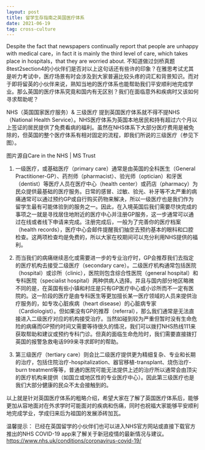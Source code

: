 ```yaml
---
layout: post
title: 留学生存指南之英国医疗体系
date: 2021-06-19
tag: cross-culture
---
```


Despite the fact that newspapers continually report that people are unhappy with medical care，in fact it is mainly the third level of care, which takes place in hospitals，that they are worried about. 不知道做过剑桥真题8test2section4的小伙伴们是否对以上这句话还有些许的印象？在雅思考试尤其是听力考试中，医疗场景有时会涉及到大家普遍比较头疼的词汇和背景知识。而对于即将留英的小伙伴来说，熟知当地的医疗体系也能帮助我们平安顺利地完成学业。那么英国的医疗体系究竟和国内有无区别？我们在面临意外和疾病时又该如何寻求帮助呢？

NHS（英国国家医疗服务）& 三级医疗 
提到英国医疗体系就不得不提NHS（National Health Service）。NHS医疗体系为英国本地居民和持有超过六个月以上签证的居民提供了免费看病的福利。虽然在NHS体系下大部分医疗费用是被免除的，但英国的整个医疗体系有相对固定的流程，即我们所说的三级医疗（参见下图）。
 
图片源自Care in the NHS | MS Trust
1.	一级医疗，或基础医疗（primary care）通常是由英国的全科医生（General Practitioner-GP）、药剂师（pharmacist）、验光师（optician）和牙医（dentist）等医疗人员在医疗中心（health center）或药店（pharmacy）为民众提供最基础的医疗服务。日常的感冒、过敏、验光、补牙等不太严重的病痛通常可以通过预约GP或自行购买药物来解决，所以一级医疗也是我们作为留学生最有可能体验到的服务之一。因此，在入境英国后我们需要尽快完成的事项之一就是寻找居住地附近的医疗中心并注册GP服务，这一步通常可以通过在线或者线下申请来完成。注册完成后，一般为了完善你的医疗档案（health records），医疗中心会邮件提醒我们抽空去预约基本的眼科和口腔检查。这两项检查均是免费的，所以大家在校期间可以充分利用NHS提供的福利。

2.	而当我们的病痛继续恶化或需要进一步的专业治疗时，GP会推荐我们去指定的医疗机构去接受二级医疗（secondary care）。二级医疗机构通常包括医院（hospital）或诊所（clinic），医院则包含综合性医院（general hospital）和专科医院（specialist hospital）两种供病人选择。并且与国内部分地区略微不同的是，在英国有些小镇和村庄是只有GP医疗中心或小诊所而不一定有医院的。这一阶段的医疗是由专科医生等更加擅长某一医疗领域的人员来提供治疗服务的，如专攻心脏疾病（heart disease）的心脏病专家（Cardiologist）。但如果没有GP的推荐（referral），那么我们通常是无法直接进入二级医疗对应的机构接受治疗。当然如碰到较为严重但暂时没有生命危险的病痛而GP预约时间又需要等待很久的情况，我们可以拨打NHS热线111来获取帮助和建议或预约专科门诊。但真的面临生命危险时，我们需要直接拨打英国的报警急救电话999来寻求即时的帮助。

3.	第三级医疗（tertiary care）则会比二级医疗提供更为精细复杂、专业和长期的治疗，包括住院治疗-hospitalization、器官移植-transplant、烧伤治疗-burn treatment等等，普通的医院可能无法提供上述的治疗所以通常会由顶尖的医疗机构来提供（如国立或地区性的专业医疗中心）。因此第三级医疗也是我们大部分健康的民众不太会接触到的。

以上就是针对英国医疗体系的粗略介绍，希望大家在了解了英国医疗体系后，能够更加从容地面对在外求学时可能面对的疾病和伤痛，同时也祝福大家能够平安顺利地完成学业，学成归来后为祖国的发展添砖加瓦。

温馨提示：
已经在英国留学的小伙伴们也可以进入NHS官方网站或直接下载官方推出的NHS COVID-19 app来了解关于新冠疫情的最新情况与建议。
https://www.nhs.uk/conditions/coronavirus-covid-19/ 
